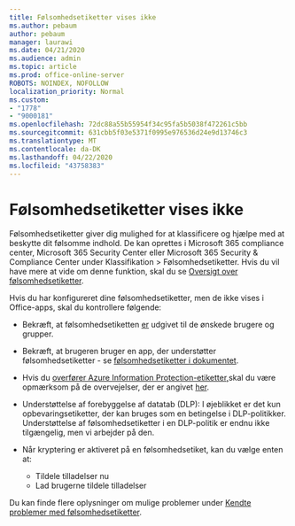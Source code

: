 ```yaml
---
title: Følsomhedsetiketter vises ikke
ms.author: pebaum
author: pebaum
manager: laurawi
ms.date: 04/21/2020
ms.audience: admin
ms.topic: article
ms.prod: office-online-server
ROBOTS: NOINDEX, NOFOLLOW
localization_priority: Normal
ms.custom:
- "1778"
- "9000181"
ms.openlocfilehash: 72dc88a55b55954f34c95fa5b5038f472261c5bb
ms.sourcegitcommit: 631cbb5f03e5371f0995e976536d24e9d13746c3
ms.translationtype: MT
ms.contentlocale: da-DK
ms.lasthandoff: 04/22/2020
ms.locfileid: "43758383"
---
```

# <a name="sensitivity-labels-not-appearing"></a>Følsomhedsetiketter vises ikke

Følsomhedsetiketter giver dig mulighed for at klassificere og hjælpe med at beskytte dit følsomme indhold. De kan oprettes i Microsoft 365 compliance center, Microsoft 365 Security Center eller Microsoft 365 Security & Compliance Center under Klassifikation > Følsomhedsetiketter. Hvis du vil have mere at vide om denne funktion, skal du se [Oversigt over følsomhedsetiketter](https://docs.microsoft.com/office365/securitycompliance/sensitivity-labels).

Hvis du har konfigureret dine følsomhedsetiketter, men de ikke vises i Office-apps, skal du kontrollere følgende:

- Bekræft, at følsomhedsetiketten [er](https://docs.microsoft.com/Office365/SecurityCompliance/sensitivity-labels#what-label-policies-can-do) udgivet til de ønskede brugere og grupper.

- Bekræft, at brugeren bruger en app, der understøtter følsomhedsetiketter - se [følsomhedsetiketter i dokumentet](https://support.office.com/article/apply-sensitivity-labels-to-your-documents-and-email-within-office-2f96e7cd-d5a4-403b-8bd7-4cc636bae0f9?#bkmk_whereavailable).

- Hvis du [overfører Azure Information Protection-etiketter,](https://docs.microsoft.com/azure/information-protection/configure-policy-migrate-labels)skal du være opmærksom på de overvejelser, der er angivet [her](https://docs.microsoft.com/azure/information-protection/configure-policy-migrate-labels#considerations-for-unified-labels).

- Understøttelse af forebyggelse af datatab (DLP): I øjeblikket er det kun opbevaringsetiketter, der kan bruges som en betingelse i DLP-politikker.  Understøttelse af følsomhedsetiketter i en DLP-politik er endnu ikke tilgængelig, men vi arbejder på den.

- Når kryptering er aktiveret på en følsomhedsetiket, kan du vælge enten at:
    - Tildele tilladelser nu
    - Lad brugerne tildele tilladelser


Du kan finde flere oplysninger om mulige problemer under [Kendte problemer med følsomhedsetiketter](https://support.office.com/article/known-issues-with-sensitivity-labels-in-office-b169d687-2bbd-4e21-a440-7da1b2743edc).